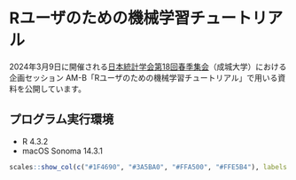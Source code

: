 Rユーザのための機械学習チュートリアル
================

2024年3月9日に開催される[日本統計学会第18回春季集会](https://jss2024spring.ywstat.jp/)（成城大学）における企画セッション AM-B「Rユーザのための機械学習チュートリアル」で用いる資料を公開しています。

## プログラム実行環境

- R 4.3.2
- macOS Sonoma 14.3.1

```r
scales::show_col(c("#1F4690", "#3A5BA0", "#FFA500", "#FFE5B4"), labels = TRUE, ncol = 4)
```
